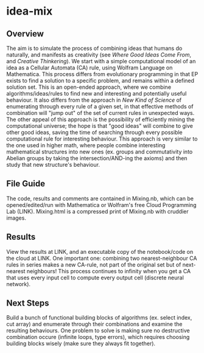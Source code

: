 # idea-mix 
## Overview
The aim is to simulate the process of combining ideas that humans do naturally, and manifests as creativity (see *Where Good Ideas Come From*, and *Creative Thinkering*). We start with a simple computational model of an idea as a Cellular Automata (CA) rule, using Wolfram Language on Mathematica. This process differs from evolutionary programming in that EP exists to find a solution to a specific problem, and remains within a defined solution set. This is an open-ended approach, where we combine algorithms/ideas/rules to find new and interesting and potentially useful behaviour. It also differs from the approach in *New Kind of Science* of enumerating through every rule of a given set, in that effective methods of combination will "jump out" of the set of current rules in unexpected ways. The other appeal of this approach is the possibility of efficiently mining the computational universe; the hope is that "good ideas" will combine to give other good ideas, saving the time of searching through every possible computational rule for interesting behaviour. This approach is very similar to the one used in higher math, where people combine interesting mathematical structures into new ones (ex. groups and commutativity into Abelian groups by taking the intersection/AND-ing the axioms) and then study that new structure's behaviour. 
## File Guide
The code, results and comments are contained in Mixing.nb, which can be opened/edited/run with Mathematica or Wolfram's free Cloud Programming Lab (LINK). Mixing.html is a compressed print of Mixing.nb with cruddier images.
## Results
View the results at LINK, and an executable copy of the notebook/code on the cloud at LINK. One important one: combining two nearest-neighbour CA rules in series makes a new CA-rule, not part of the original set but of next-nearest neighbours! This process continues to infinity when you get a CA that uses every input cell to compute every output cell (discrete neural network).
## Next Steps
Build a bunch of functional building blocks of algorithms (ex. select index, cut array) and enumerate through their combinations and examine the resulting behaviours. One problem to solve is making sure no destructive combination occure (infinite loops, type errors), which requires choosing building blocks wisely (make sure they always fit together).
